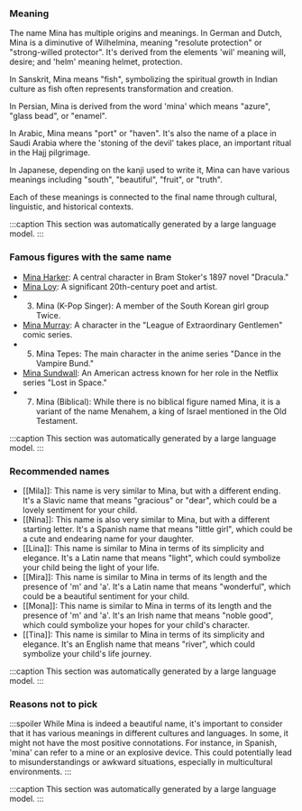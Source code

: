 ### Meaning
The name Mina has multiple origins and meanings. In German and Dutch, Mina is a diminutive of Wilhelmina, meaning "resolute protection" or "strong-willed protector". It's derived from the elements 'wil' meaning will, desire; and 'helm' meaning helmet, protection. 

In Sanskrit, Mina means "fish", symbolizing the spiritual growth in Indian culture as fish often represents transformation and creation. 

In Persian, Mina is derived from the word 'mina' which means "azure", "glass bead", or "enamel". 

In Arabic, Mina means "port" or "haven". It's also the name of a place in Saudi Arabia where the 'stoning of the devil' takes place, an important ritual in the Hajj pilgrimage. 

In Japanese, depending on the kanji used to write it, Mina can have various meanings including "south", "beautiful", "fruit", or "truth". 

Each of these meanings is connected to the final name through cultural, linguistic, and historical contexts.

:::caption
This section was automatically generated by a large language model.
:::

### Famous figures with the same name
- [Mina Harker](https://en.wikipedia.org/wiki/Mina_Harker): A central character in Bram Stoker's 1897 novel "Dracula."
- [Mina Loy](https://en.wikipedia.org/wiki/Mina_Loy): A significant 20th-century poet and artist.
- 3. Mina (K-Pop Singer): A member of the South Korean girl group Twice.
- [Mina Murray](https://en.wikipedia.org/wiki/Mina_Murray): A character in the "League of Extraordinary Gentlemen" comic series.
- 5. Mina Tepes: The main character in the anime series "Dance in the Vampire Bund."
- [Mina Sundwall](https://en.wikipedia.org/wiki/Mina_Sundwall): An American actress known for her role in the Netflix series "Lost in Space."
- 7. Mina (Biblical): While there is no biblical figure named Mina, it is a variant of the name Menahem, a king of Israel mentioned in the Old Testament.

:::caption
This section was automatically generated by a large language model.
:::

### Recommended names
- [[Mila]]: This name is very similar to Mina, but with a different ending. It's a Slavic name that means "gracious" or "dear", which could be a lovely sentiment for your child.
- [[Nina]]: This name is also very similar to Mina, but with a different starting letter. It's a Spanish name that means "little girl", which could be a cute and endearing name for your daughter.
- [[Lina]]: This name is similar to Mina in terms of its simplicity and elegance. It's a Latin name that means "light", which could symbolize your child being the light of your life.
- [[Mira]]: This name is similar to Mina in terms of its length and the presence of 'm' and 'a'. It's a Latin name that means "wonderful", which could be a beautiful sentiment for your child.
- [[Mona]]: This name is similar to Mina in terms of its length and the presence of 'm' and 'a'. It's an Irish name that means "noble good", which could symbolize your hopes for your child's character.
- [[Tina]]: This name is similar to Mina in terms of its simplicity and elegance. It's an English name that means "river", which could symbolize your child's life journey.

:::caption
This section was automatically generated by a large language model.
:::

### Reasons not to pick
:::spoiler
While Mina is indeed a beautiful name, it's important to consider that it has various meanings in different cultures and languages. In some, it might not have the most positive connotations. For instance, in Spanish, 'mina' can refer to a mine or an explosive device. This could potentially lead to misunderstandings or awkward situations, especially in multicultural environments.
:::

:::caption
This section was automatically generated by a large language model.
:::